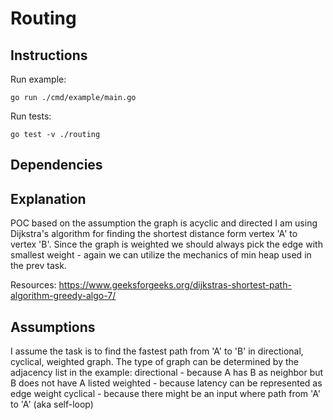 # Routing

## Instructions
Run example:
```
go run ./cmd/example/main.go    
```

Run tests:
```
go test -v ./routing
```

## Dependencies

## Explanation
POC based on the assumption the graph is acyclic and directed
I am using Dijkstra's algorithm for finding the shortest distance form vertex 'A' to vertex 'B'. Since the graph is weighted we should always pick the edge with smallest weight - again we can utilize the mechanics of min heap used in the prev task. 

Resources: https://www.geeksforgeeks.org/dijkstras-shortest-path-algorithm-greedy-algo-7/

## Assumptions
I assume the task is to find the fastest path from 'A' to 'B' in directional, cyclical, weighted graph. The type of graph can be determined by the adjacency list in the example:
directional - because A has B as neighbor but B does not have A listed
weighted - because latency can be represented as edge weight
cyclical - because there might be an input where path from 'A' to 'A' (aka self-loop)